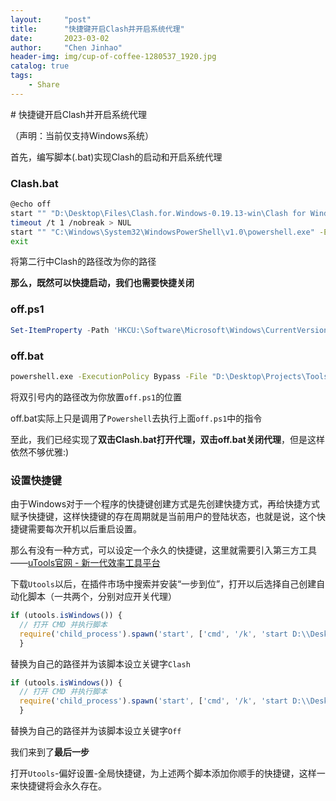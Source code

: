 ```yaml
---
layout:     "post"
title:      "快捷键开启Clash并开启系统代理"
date:       2023-03-02
author:     "Chen Jinhao"
header-img: img/cup-of-coffee-1280537_1920.jpg
catalog: true
tags:
    - Share
---
```

<head>
    <script src="https://cdnjs.cloudflare.com/ajax/libs/mathjax/2.7.1/MathJax.js?config=TeX-AMS-MML_HTMLorMML" type="text/javascript"></script>
    <script type="text/x-mathjax-config">
        MathJax.Hub.Config({
            tex2jax: {
            skipTags: ['script', 'noscript', 'style', 'textarea', 'pre'],
            inlineMath: [ ['$','$'], ["\\(","\\)"] ],
            displayMath: [ ['$$','$$'], ["\\[","\\]"] ],
            }
        });
    </script>
    </head>
# 快捷键开启Clash并开启系统代理

（声明：当前仅支持Windows系统）

首先，编写脚本(.bat)实现Clash的启动和开启系统代理

### Clash.bat

```bash
@echo off
start "" "D:\Desktop\Files\Clash.for.Windows-0.19.13-win\Clash for Windows.exe"
timeout /t 1 /nobreak > NUL
start "" "C:\Windows\System32\WindowsPowerShell\v1.0\powershell.exe" -ExecutionPolicy Bypass -WindowStyle Hidden -NoLogo -NoProfile -Command "Set-ItemProperty -Path 'HKCU:\Software\Microsoft\Windows\CurrentVersion\Internet Settings' -Name ProxyEnable -Value 1; Set-ItemProperty -Path 'HKCU:\Software\Microsoft\Windows\CurrentVersion\Internet Settings' -Name ProxyServer -Value '127.0.0.1:7890';"
exit
```

将第二行中Clash的路径改为你的路径

**那么，既然可以快捷启动，我们也需要快捷关闭**

### off.ps1

```powershell
Set-ItemProperty -Path 'HKCU:\Software\Microsoft\Windows\CurrentVersion\Internet Settings' -Name ProxyEnable -Value 0
```

### off.bat

```bash
powershell.exe -ExecutionPolicy Bypass -File "D:\Desktop\Projects\Tools\Clash\off.ps1"
```

将双引号内的路径改为你放置`off.ps1`的位置

off.bat实际上只是调用了`Powershell`去执行上面`off.ps1`中的指令

至此，我们已经实现了**双击Clash.bat打开代理，双击off.bat关闭代理**，但是这样依然不够优雅:)

### 设置快捷键

由于Windows对于一个程序的快捷键创建方式是先创建快捷方式，再给快捷方式赋予快捷键，这样快捷键的存在周期就是当前用户的登陆状态，也就是说，这个快捷键需要每次开机以后重启设置。

那么有没有一种方式，可以设定一个永久的快捷键，这里就需要引入第三方工具——[uTools官网 - 新一代效率工具平台](https://u.tools/)

下载`Utools`以后，在插件市场中搜索并安装“一步到位”，打开以后选择自己创建自动化脚本（一共两个，分别对应开关代理）

```javascript
if (utools.isWindows()) {
  // 打开 CMD 并执行脚本       
  require('child_process').spawn('start', ['cmd', '/k', 'start D:\\Desktop\\Projects\\Tools\\Clash\\Clash.bat'], { shell: 'cmd.exe', detached: true });
  }
```

替换为自己的路径并为该脚本设立关键字`Clash`

```javascript
if (utools.isWindows()) {
  // 打开 CMD 并执行脚本       
  require('child_process').spawn('start', ['cmd', '/k', 'start D:\\Desktop\\Projects\\Tools\\Clash\\off.bat'], { shell: 'cmd.exe', detached: true });
  }
```

替换为自己的路径并为该脚本设立关键字`Off`

我们来到了**最后一步**

打开`Utools`-偏好设置-全局快捷键，为上述两个脚本添加你顺手的快捷键，这样一来快捷键将会永久存在。